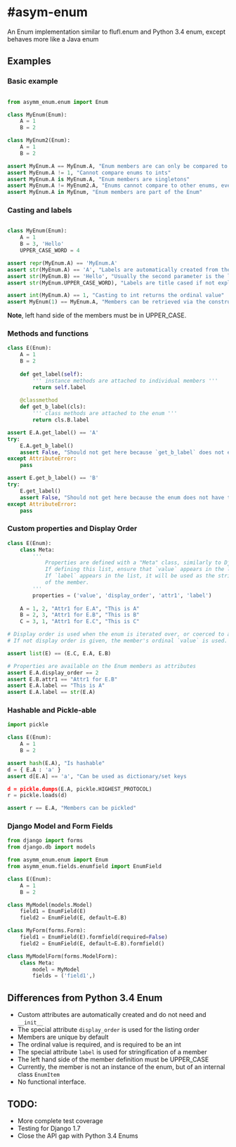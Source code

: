 #asym-enum
=========

An Enum implementation similar to flufl.enum and Python 3.4 enum, except behaves more like a Java enum

## Examples

### Basic example
```python

from asymm_enum.enum import Enum

class MyEnum(Enum):
	A = 1
	B = 2

class MyEnum2(Enum):
	A = 1
	B = 2

assert MyEnum.A == MyEnum.A, "Enum members are can only be compared to themselves"
assert MyEnum.A != 1, "Cannot compare enums to ints"
assert MyEnum.A is MyEnum.A, "Enum members are singletons"
assert MyEnum.A != MyEnum2.A, "Enums cannot compare to other enums, even of the same ordinal"
assert MyEnum.A in MyEnum, "Enum members are part of the Enum"

```

### Casting and labels
```python

class MyEnum(Enum):
	A = 1
	B = 3, 'Hello'
	UPPER_CASE_WORD = 4

assert repr(MyEnum.A) == 'MyEnum.A'
assert str(MyEnum.A) == 'A', "Labels are automatically created from the left-hand-side"
assert str(MyEnum.B) == 'Hello', "Usually the second parameter is the label"
assert str(MyEnum.UPPER_CASE_WORD), "Labels are title cased if not explicitly given"

assert int(MyEnum.A) == 1, "Casting to int returns the ordinal value"
assert MyEnum(1) == MyEnum.A, "Members can be retrieved via the constructor given its ordinal"
```

**Note**, left hand side of the members must be in UPPER_CASE.

### Methods and functions
```python
class E(Enum):
	A = 1
	B = 2
	
	def get_label(self):
		''' instance methods are attached to individual members '''
		return self.label
	
	@classmethod
	def get_b_label(cls):
		''' class methods are attached to the enum '''
		return cls.B.label

assert E.A.get_label() == 'A'
try:
	E.A.get_b_label()
	assert False, "Should not get here because `get_b_label` does not exist on member"
except AttributeError:
	pass

assert E.get_b_label() == 'B'
try:
	E.get_label()
	assert False, "Should not get here because the enum does not have the instance function"
except AttributeError:
	pass

```

### Custom properties and Display Order
```python
class E(Enum):
	class Meta:
		'''
			Properties are defined with a "Meta" class, similarly to Django.
			If defining this list, ensure that `value` appears in the list exactly once.
			If `label` appears in the list, it will be used as the stringified label
			of the member.
		'''
		properties = ('value', 'display_order', 'attr1', 'label')
	
	A = 1, 2, "Attr1 for E.A", "This is A"
	B = 2, 3, "Attr1 for E.B", "This is B"
	C = 3, 1, "Attr1 for E.C", "This is C"

# Display order is used when the enum is iterated over, or coerced to a list/tuple.
# If not display order is given, the member's ordinal `value` is used.

assert list(E) == (E.C, E.A, E.B)

# Properties are available on the Enum members as attributes
assert E.A.display_order == 2
assert E.B.attr1 == "Attr1 for E.B"
assert E.A.label == "This is A"
assert E.A.label == str(E.A)
```

### Hashable and Pickle-able
```python
import pickle

class E(Enum):
	A = 1
	B = 2

assert hash(E.A), "Is hashable"
d = { E.A : 'a' }
assert d[E.A] == 'a', "Can be used as dictionary/set keys

d = pickle.dumps(E.A, pickle.HIGHEST_PROTOCOL)
r = pickle.loads(d)

assert r == E.A, "Members can be pickled"
```

### Django Model and Form Fields
```python
from django import forms
from django.db import models

from asymm_enum.enum import Enum
from asymm_enum.fields.enumfield import EnumField

class E(Enum):
	A = 1
	B = 2

class MyModel(models.Model)
	field1 = EnumField(E)
	field2 = EnumField(E, default=E.B)

class MyForm(forms.Form):
	field1 = EnumField(E).formfield(required=False)
	field2 = EnumField(E, default=E.B).formfield()

class MyModelForm(forms.ModelForm):
	class Meta:
		model = MyModel
		fields = ('field1',)

```

## Differences from Python 3.4 Enum

* Custom attributes are automatically created and do not need and `__init__`
* The special attribute `display_order` is used for the listing order
* Members are unique by default
* The ordinal value is required, and is required to be an int
* The special attribute `label` is used for stringification of a member
* The left hand side of the member definition must be UPPER_CASE
* Currently, the member is not an instance of the enum, but of an internal class `EnumItem`
* No functional interface.

## TODO:

* More complete test coverage
* Testing for Django 1.7
* Close the API gap with Python 3.4 Enums

